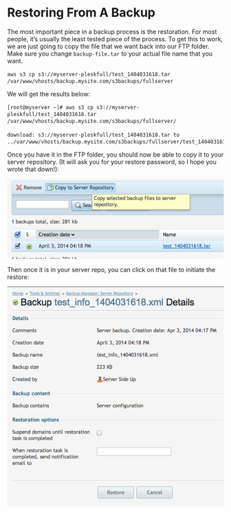 # Restoring From A Backup
The most important piece in a backup process is the restoration. For most people, it’s usually the least tested piece of the process. To get this to work, we are just going to copy the file that we want back into our FTP folder. Make sure you change ``backup-file.tar`` to your actual file name that you want.

```
aws s3 cp s3://myserver-pleskfull/test_1404031618.tar /var/www/vhosts/backup.mysite.com/s3backups/fullserver
```
We will get the results below:
```
[root@myserver ~]# aws s3 cp s3://myserver-pleskfull/test_1404031618.tar /var/www/vhosts/backup.mysite.com/s3backups/fullserver/

download: s3://myserver-pleskfull/test_1404031618.tar to ../var/www/vhosts/backup.mysite.com/s3backups/fullserver/test_1404031618.tar
```

Once you have it in the FTP folder, you should now be able to copy it to your server repository. (It will ask you for your restore password, so I hope you wrote that down!):

![18-CopyToServerRepo.png](../assets/18-CopyToServerRepo.png)

Then once it is in your server repo, you can click on that file to initiate the restore:

![19-ServerRestore.png](../assets/19-ServerRestore.png)

